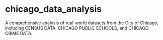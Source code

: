 # chicago_data_analysis
A comprehensive analysis of real-world datasets from the City of Chicago, including CENSUS DATA, CHICAGO PUBLIC SCHOOLS, and CHICAGO CRIME DATA.
